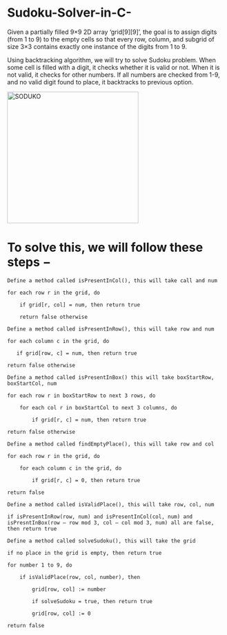 # Sudoku-Solver-in-C-
Given a partially filled 9×9 2D array ‘grid[9][9]’, the goal is to assign digits (from 1 to 9) to the empty cells so that every row, column, and subgrid of size 3×3 contains exactly one instance of the digits from 1 to 9.

Using backtracking algorithm, we will try to solve Sudoku problem. When some cell is filled with a digit, it checks whether it is valid or not. When it is not valid, it checks for other numbers. If all numbers are checked from 1-9, and no valid digit found to place, it backtracks to previous option.

<img width="304" alt="SODUKO" src="https://user-images.githubusercontent.com/77485368/128751710-2db725e8-1a60-4a41-bafb-04f98b099295.png">


# To solve this, we will follow these steps −

    Define a method called isPresentInCol(), this will take call and num

    for each row r in the grid, do

        if grid[r, col] = num, then return true
   
        return false otherwise

    Define a method called isPresentInRow(), this will take row and num

    for each column c in the grid, do

       if grid[row, c] = num, then return true

    return false otherwise

    Define a method called isPresentInBox() this will take boxStartRow, boxStartCol, num

    for each row r in boxStartRow to next 3 rows, do

        for each col r in boxStartCol to next 3 columns, do

            if grid[r, c] = num, then return true

    return false otherwise

    Define a method called findEmptyPlace(), this will take row and col

    for each row r in the grid, do

        for each column c in the grid, do

            if grid[r, c] = 0, then return true

    return false

    Define a method called isValidPlace(), this will take row, col, num

    if isPresentInRow(row, num) and isPresentInCol(col, num) and isPresntInBox(row – row mod 3, col – col mod 3, num) all are false, then return true

    Define a method called solveSudoku(), this will take the grid

    if no place in the grid is empty, then return true

    for number 1 to 9, do

        if isValidPlace(row, col, number), then

            grid[row, col] := number

            if solveSudoku = true, then return true

            grid[row, col] := 0

    return false
 
